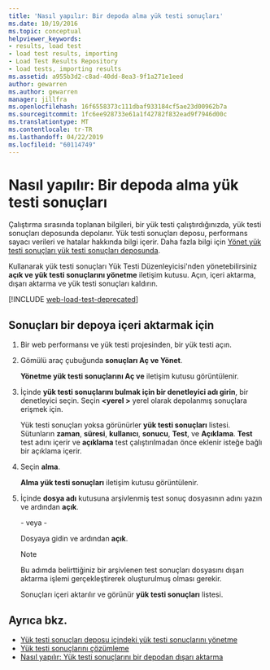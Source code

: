 ```yaml
---
title: 'Nasıl yapılır: Bir depoda alma yük testi sonuçları'
ms.date: 10/19/2016
ms.topic: conceptual
helpviewer_keywords:
- results, load test
- load test results, importing
- Load Test Results Repository
- load tests, importing results
ms.assetid: a955b3d2-c8ad-40dd-8ea3-9f1a271e1eed
author: gewarren
ms.author: gewarren
manager: jillfra
ms.openlocfilehash: 16f6558373c111dbaf933184cf5ae23d00962b7a
ms.sourcegitcommit: 1fc6ee928733e61a1f42782f832ead9f7946d00c
ms.translationtype: MT
ms.contentlocale: tr-TR
ms.lasthandoff: 04/22/2019
ms.locfileid: "60114749"
---
```

# <a name="how-to-import-load-test-results-into-a-repository"></a>Nasıl yapılır: Bir depoda alma yük testi sonuçları

Çalıştırma sırasında toplanan bilgileri, bir yük testi çalıştırdığınızda, yük testi sonuçları deposunda depolanır. Yük testi sonuçları deposu, performans sayacı verileri ve hatalar hakkında bilgi içerir. Daha fazla bilgi için [Yönet yük testi sonuçları yük testi sonuçları deposunda](../test/manage-load-test-results-in-the-load-test-results-repository.md).

Kullanarak yük testi sonuçları Yük Testi Düzenleyicisi'nden yönetebilirsiniz **açık ve yük testi sonuçlarını yönetme** iletişim kutusu. Açın, içeri aktarma, dışarı aktarma ve yük testi sonuçları kaldırın.

[!INCLUDE [web-load-test-deprecated](includes/web-load-test-deprecated.md)]

## <a name="to-import-results-into-a-repository"></a>Sonuçları bir depoya içeri aktarmak için

1. Bir web performansı ve yük testi projesinden, bir yük testi açın.

2. Gömülü araç çubuğunda **sonuçları Aç ve Yönet**.

     **Yönetme yük testi sonuçlarını Aç ve** iletişim kutusu görüntülenir.

3. İçinde **yük testi sonuçlarını bulmak için bir denetleyici adı girin**, bir denetleyici seçin. Seçin  **\<yerel >** yerel olarak depolanmış sonuçlara erişmek için.

     Yük testi sonuçları yoksa görünürler **yük testi sonuçları** listesi. Sütunların **zaman**, **süresi**, **kullanıcı**, **sonucu**, **Test**, ve  **Açıklama**. **Test** test adını içerir ve **açıklama** test çalıştırılmadan önce eklenir isteğe bağlı bir açıklama içerir.

4. Seçin **alma**.

     **Alma yük testi sonuçları** iletişim kutusu görüntülenir.

5. İçinde **dosya adı** kutusuna arşivlenmiş test sonuç dosyasının adını yazın ve ardından **açık**.

     \- veya -

     Dosyaya gidin ve ardından **açık**.

    > [!NOTE]
    > Bu adımda belirttiğiniz bir arşivlenen test sonuçları dosyasını dışarı aktarma işlemi gerçekleştirerek oluşturulmuş olması gerekir.

     Sonuçları içeri aktarılır ve görünür **yük testi sonuçları** listesi.

## <a name="see-also"></a>Ayrıca bkz.

- [Yük testi sonuçları deposu içindeki yük testi sonuçlarını yönetme](../test/manage-load-test-results-in-the-load-test-results-repository.md)
- [Yük testi sonuçlarını çözümleme](../test/analyze-load-test-results-using-the-load-test-analyzer.md)
- [Nasıl yapılır: Yük testi sonuçlarını bir depodan dışarı aktarma](../test/how-to-export-load-test-results-from-a-repository.md)